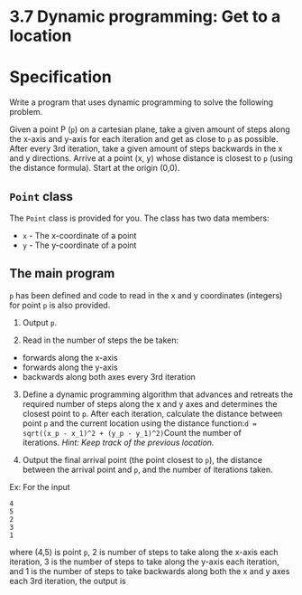 # 3.7 Dynamic programming: Get to a location

# Specification

Write a program that uses dynamic programming to solve the following problem.

Given a point P (`p`) on a cartesian plane, take a given amount of steps along the x-axis and y-axis for each iteration and get as close to `p` as possible. After every 3rd iteration, take a given amount of steps backwards in the x and y directions. Arrive at a point (x, y) whose distance is closest to `p` (using the distance formula). Start at the origin (0,0).

## `Point` class

The `Point` class is provided for you. The class has two data members:

- `x` - The x-coordinate of a point
- `y` - The y-coordinate of a point

## The main program

`p` has been defined and code to read in the x and y coordinates (integers) for point `p` is also provided.

1) Output `p`.

2) Read in the number of steps the be taken:

- forwards along the x-axis
- forwards along the y-axis
- backwards along both axes every 3rd iteration

3) Define a dynamic programming algorithm that advances and retreats the required number of steps along the x and y axes and determines the closest point to `p`. After each iteration, calculate the distance between point `p` and the current location using the distance function:`d = sqrt((x_p - x_1)^2 + (y_p - y_1)^2)`Count the number of iterations. *Hint: Keep track of the previous location.*

4) Output the final arrival point (the point closest to `p`), the distance between the arrival point and `p`, and the number of iterations taken.

Ex: For the input

```
4
5
2
3
1

```

where (4,5) is point `p`, 2 is number of steps to take along the x-axis each iteration, 3 is the number of steps to take along the y-axis each iteration, and 1 is the number of steps to take backwards along both the x and y axes each 3rd iteration, the output is
